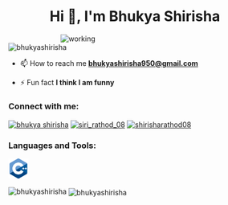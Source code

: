 <h1 align="center">Hi 👋, I'm Bhukya Shirisha</h1>
<img align="right" alt="working" width="400" src="https://cdn1.vectorstock.com/i/1000x1000/33/65/business-woman-entrepreneur-working-on-a-laptop-vector-14863365.jpg">
<p align="left"> <img src="https://komarev.com/ghpvc/?username=bhukyashirisha&label=Profile%20views&color=0e75b6&style=flat" alt="bhukyashirisha" /> </p>

- 📫 How to reach me **bhukyashirisha950@gmail.com**

- ⚡ Fun fact **I think I am funny**

<h3 align="left">Connect with me:</h3>
<p align="left">
<a href="https://linkedin.com/in/bhukya shirisha" target="blank"><img align="center" src="https://raw.githubusercontent.com/rahuldkjain/github-profile-readme-generator/master/src/images/icons/Social/linked-in-alt.svg" alt="bhukya shirisha" height="30" width="40" /></a>
<a href="https://instagram.com/siri_rathod_08" target="blank"><img align="center" src="https://raw.githubusercontent.com/rahuldkjain/github-profile-readme-generator/master/src/images/icons/Social/instagram.svg" alt="siri_rathod_08" height="30" width="40" /></a>
<a href="https://www.leetcode.com/shirisharathod08" target="blank"><img align="center" src="https://raw.githubusercontent.com/rahuldkjain/github-profile-readme-generator/master/src/images/icons/Social/leet-code.svg" alt="shirisharathod08" height="30" width="40" /></a>
</p>

<h3 align="left">Languages and Tools:</h3>
<p align="left"> <a href="https://www.w3schools.com/cpp/" target="_blank" rel="noreferrer"> <img src="https://raw.githubusercontent.com/devicons/devicon/master/icons/cplusplus/cplusplus-original.svg" alt="cplusplus" width="40" height="40"/> </a> </p>

<p><img align="left" src="https://github-readme-stats.vercel.app/api/top-langs?username=bhukyashirisha&show_icons=true&locale=en&layout=compact" alt="bhukyashirisha" /></p>

<p>&nbsp;<img align="center" src="https://github-readme-stats.vercel.app/api?username=bhukyashirisha&show_icons=true&locale=en" alt="bhukyashirisha" /></p>

<!--
**Shirishabhukya/Shirishabhukya** is a ✨ _special_ ✨ repository because its `README.md` (this file) appears on your GitHub profile.

Here are some ideas to get you started:

- 🔭 I’m currently working on ...
- 🌱 I’m currently learning ...
- 👯 I’m looking to collaborate on ...
- 🤔 I’m looking for help with ...
- 💬 Ask me about ...
- 📫 How to reach me: ...
- 😄 Pronouns: ...
- ⚡ Fun fact: ...
-->
